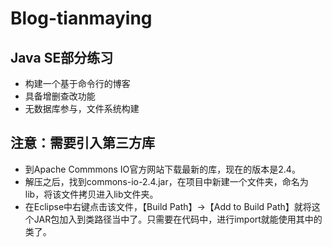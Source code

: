 # Blog-tianmaying
## Java SE部分练习
- 构建一个基于命令行的博客
- 具备增删查改功能
- 无数据库参与，文件系统构建

## 注意：需要引入第三方库
- 到Apache Commmons IO官方网站下载最新的库，现在的版本是2.4。
- 解压之后，找到commons-io-2.4.jar，在项目中新建一个文件夹，命名为lib，将该文件拷贝进入lib文件夹。
- 在Eclipse中右键点击该文件，【Build Path】->【Add to Build Path】就将这个JAR包加入到类路径当中了。只需要在代码中，进行import就能使用其中的类了。
